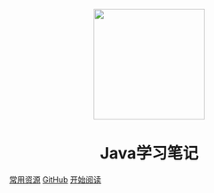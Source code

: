 <p align="center">
<img src="https://img-for-bucket.oss-cn-shanghai.aliyuncs.com/20240411224135.png" width="200" height="200"/>
</p>
<h1 align="center">Java学习笔记</h1>

[常用资源](https://shimo.im/docs/MuiACIg1HlYfVxrj/)
[GitHub](https://github.com/Snailclimb/docsify-demo)
[开始阅读](#docsify-demo)

